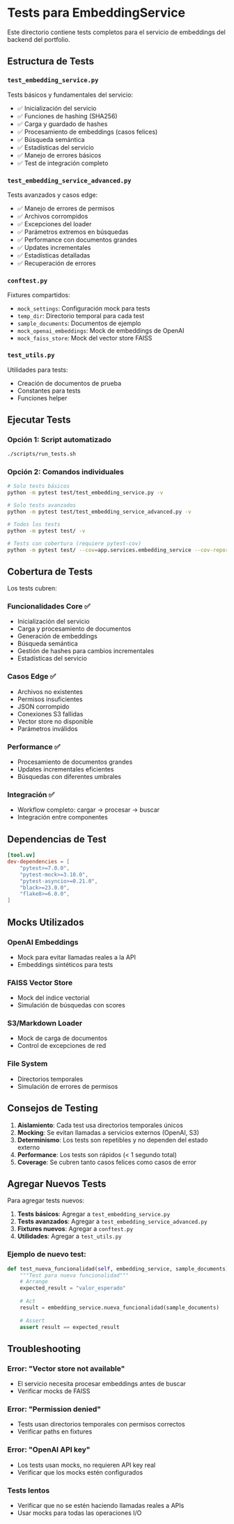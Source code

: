 # Tests para EmbeddingService

Este directorio contiene tests completos para el servicio de embeddings del backend del portfolio.

## Estructura de Tests

### `test_embedding_service.py`
Tests básicos y fundamentales del servicio:
- ✅ Inicialización del servicio
- ✅ Funciones de hashing (SHA256)
- ✅ Carga y guardado de hashes
- ✅ Procesamiento de embeddings (casos felices)
- ✅ Búsqueda semántica
- ✅ Estadísticas del servicio
- ✅ Manejo de errores básicos
- ✅ Test de integración completo

### `test_embedding_service_advanced.py`
Tests avanzados y casos edge:
- ✅ Manejo de errores de permisos
- ✅ Archivos corrompidos
- ✅ Excepciones del loader
- ✅ Parámetros extremos en búsquedas
- ✅ Performance con documentos grandes
- ✅ Updates incrementales
- ✅ Estadísticas detalladas
- ✅ Recuperación de errores

### `conftest.py`
Fixtures compartidos:
- `mock_settings`: Configuración mock para tests
- `temp_dir`: Directorio temporal para cada test
- `sample_documents`: Documentos de ejemplo
- `mock_openai_embeddings`: Mock de embeddings de OpenAI
- `mock_faiss_store`: Mock del vector store FAISS

### `test_utils.py`
Utilidades para tests:
- Creación de documentos de prueba
- Constantes para tests
- Funciones helper

## Ejecutar Tests

### Opción 1: Script automatizado
```bash
./scripts/run_tests.sh
```

### Opción 2: Comandos individuales
```bash
# Solo tests básicos
python -m pytest test/test_embedding_service.py -v

# Solo tests avanzados
python -m pytest test/test_embedding_service_advanced.py -v

# Todos los tests
python -m pytest test/ -v

# Tests con cobertura (requiere pytest-cov)
python -m pytest test/ --cov=app.services.embedding_service --cov-report=html
```

## Cobertura de Tests

Los tests cubren:

### Funcionalidades Core ✅
- Inicialización del servicio
- Carga y procesamiento de documentos
- Generación de embeddings
- Búsqueda semántica
- Gestión de hashes para cambios incrementales
- Estadísticas del servicio

### Casos Edge ✅
- Archivos no existentes
- Permisos insuficientes
- JSON corrompido
- Conexiones S3 fallidas
- Vector store no disponible
- Parámetros inválidos

### Performance ✅
- Procesamiento de documentos grandes
- Updates incrementales eficientes
- Búsquedas con diferentes umbrales

### Integración ✅
- Workflow completo: cargar → procesar → buscar
- Integración entre componentes

## Dependencias de Test

```toml
[tool.uv]
dev-dependencies = [
    "pytest>=7.0.0",
    "pytest-mock>=3.10.0",
    "pytest-asyncio>=0.21.0",
    "black>=23.0.0",
    "flake8>=6.0.0",
]
```

## Mocks Utilizados

### OpenAI Embeddings
- Mock para evitar llamadas reales a la API
- Embeddings sintéticos para tests

### FAISS Vector Store
- Mock del índice vectorial
- Simulación de búsquedas con scores

### S3/Markdown Loader
- Mock de carga de documentos
- Control de excepciones de red

### File System
- Directorios temporales
- Simulación de errores de permisos

## Consejos de Testing

1. **Aislamiento**: Cada test usa directorios temporales únicos
2. **Mocking**: Se evitan llamadas a servicios externos (OpenAI, S3)
3. **Determinismo**: Los tests son repetibles y no dependen del estado externo
4. **Performance**: Los tests son rápidos (< 1 segundo total)
5. **Coverage**: Se cubren tanto casos felices como casos de error

## Agregar Nuevos Tests

Para agregar tests nuevos:

1. **Tests básicos**: Agregar a `test_embedding_service.py`
2. **Tests avanzados**: Agregar a `test_embedding_service_advanced.py`
3. **Fixtures nuevos**: Agregar a `conftest.py`
4. **Utilidades**: Agregar a `test_utils.py`

### Ejemplo de nuevo test:
```python
def test_nueva_funcionalidad(self, embedding_service, sample_documents):
    """Test para nueva funcionalidad"""
    # Arrange
    expected_result = "valor_esperado"
    
    # Act
    result = embedding_service.nueva_funcionalidad(sample_documents)
    
    # Assert
    assert result == expected_result
```

## Troubleshooting

### Error: "Vector store not available"
- El servicio necesita procesar embeddings antes de buscar
- Verificar mocks de FAISS

### Error: "Permission denied" 
- Tests usan directorios temporales con permisos correctos
- Verificar paths en fixtures

### Error: "OpenAI API key"
- Los tests usan mocks, no requieren API key real
- Verificar que los mocks estén configurados

### Tests lentos
- Verificar que no se estén haciendo llamadas reales a APIs
- Usar mocks para todas las operaciones I/O

